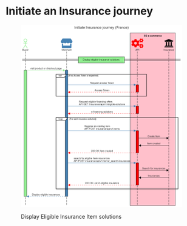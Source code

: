 # Initiate an Insurance journey

<figure><img src="../../.gitbook/assets/Initiate insurance journey France.png" alt=""><figcaption><p>Display Eligible Insurance Item solutions</p></figcaption></figure>
